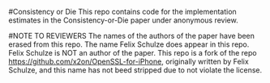 #Consistency or Die
This repo contains code for the implementation estimates in the Consistency-or-Die paper under anonymous review.

#NOTE TO REVIEWERS
The names of the authors of the paper have been erased from this repo. The name Felix Schulze does appear in this repo. Felix Schulze is NOT an author of the paper. This repo is a fork of the repo https://github.com/x2on/OpenSSL-for-iPhone, originally written by Felix Schulze, and this name has not beed stripped due to not violate the license.

